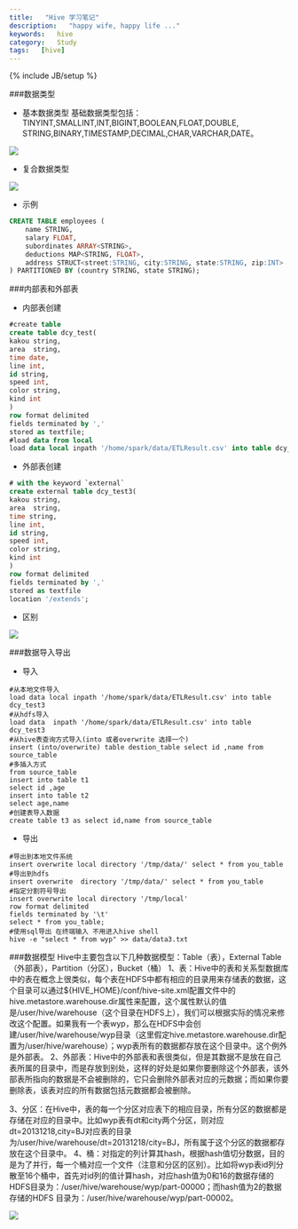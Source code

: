 ```yaml
---
title:   "Hive 学习笔记"
description:   "happy wife, happy life ..."
keywords:   hive
category:   Study
tags:   [hive] 
---
```



{% include JB/setup %}

###数据类型
- 基本数据类型
基础数据类型包括：TINYINT,SMALLINT,INT,BIGINT,BOOLEAN,FLOAT,DOUBLE,
STRING,BINARY,TIMESTAMP,DECIMAL,CHAR,VARCHAR,DATE。

![](http://needpp.qiniudn.com/2014/12/28/04f5be48-8e62-11e4-a385-f23c9156bf7b.png)


- 复合数据类型

![](http://needpp.qiniudn.com/2014/12/28/064bac12-8e62-11e4-a385-f23c9156bf7b.png)


- 示例
```sql
CREATE TABLE employees (
    name STRING,
    salary FLOAT,
    subordinates ARRAY<STRING>,
    deductions MAP<STRING, FLOAT>,
    address STRUCT<street:STRING, city:STRING, state:STRING, zip:INT>
) PARTITIONED BY (country STRING, state STRING);
```


###内部表和外部表
- 内部表创建
```sql
#create table 
create table dcy_test(
kakou string,
area  string,
time date,
line int,
id string,
speed int,
color string,
kind int
)
row format delimited 
fields terminated by ','
stored as textfile;
#load data from local 
load data local inpath '/home/spark/data/ETLResult.csv' into table dcy_test
```

- 外部表创建
```sql
# with the keyword `external`
create external table dcy_test3(
kakou string,
area  string,
time string,
line int,
id string,
speed int,
color string,
kind int
)
row format delimited 
fields terminated by ','
stored as textfile
location '/extends';
```

- 区别

![](http://needpp.qiniudn.com/2014/12/28/05695182-8e62-11e4-a385-f23c9156bf7b.png)



###数据导入导出
- 导入
```
#从本地文件导入
load data local inpath '/home/spark/data/ETLResult.csv' into table dcy_test3
#从hdfs导入 
load data  inpath '/home/spark/data/ETLResult.csv' into table dcy_test3
#从hive表查询方式导入(into 或者overwrite 选择一个)
insert (into/overwrite) table destion_table select id ,name from source_table
#多插入方式
from source_table 
insert into table t1
select id ,age
insert into table t2
select age,name 
#创建表导入数据
create table t3 as select id,name from source_table
```
- 导出
```
#导出到本地文件系统
insert overwrite local directory '/tmp/data/' select * from you_table
#导出到hdfs
insert overwrite  directory '/tmp/data/' select * from you_table
#指定分割符号导出
insert overwrite local directory '/tmp/local'
row format delimited
fields terminated by '\t'
select * from you_table;
#使用sql导出 在终端输入 不用进入hive shell
hive -e "select * from wyp" >> data/data3.txt
```

###数据模型
Hive中主要包含以下几种数据模型：Table（表），External Table（外部表），Partition（分区），Bucket（桶）
1、表：Hive中的表和关系型数据库中的表在概念上很类似，每个表在HDFS中都有相应的目录用来存储表的数据，这个目录可以通过${HIVE_HOME}/conf/hive-site.xml配置文件中的hive.metastore.warehouse.dir属性来配置，这个属性默认的值是/user/hive/warehouse（这个目录在HDFS上），我们可以根据实际的情况来修改这个配置。如果我有一个表wyp，那么在HDFS中会创建/user/hive/warehouse/wyp目录（这里假定hive.metastore.warehouse.dir配置为/user/hive/warehouse）；wyp表所有的数据都存放在这个目录中。这个例外是外部表。
2、外部表：Hive中的外部表和表很类似，但是其数据不是放在自己表所属的目录中，而是存放到别处，这样的好处是如果你要删除这个外部表，该外部表所指向的数据是不会被删除的，它只会删除外部表对应的元数据；而如果你要删除表，该表对应的所有数据包括元数据都会被删除。

3、分区：在Hive中，表的每一个分区对应表下的相应目录，所有分区的数据都是存储在对应的目录中。比如wyp表有dt和city两个分区，则对应dt=20131218,city=BJ对应表的目录为/user/hive/warehouse/dt=20131218/city=BJ，所有属于这个分区的数据都存放在这个目录中。
4、桶：对指定的列计算其hash，根据hash值切分数据，目的是为了并行，每一个桶对应一个文件（注意和分区的区别）。比如将wyp表id列分散至16个桶中，首先对id列的值计算hash，对应hash值为0和16的数据存储的HDFS目录为：/user/hive/warehouse/wyp/part-00000；而hash值为2的数据存储的HDFS 目录为：/user/hive/warehouse/wyp/part-00002。


![](http://needpp.qiniudn.com/2014/12/28/06ffe95c-8e62-11e4-a385-f23c9156bf7b.png)


